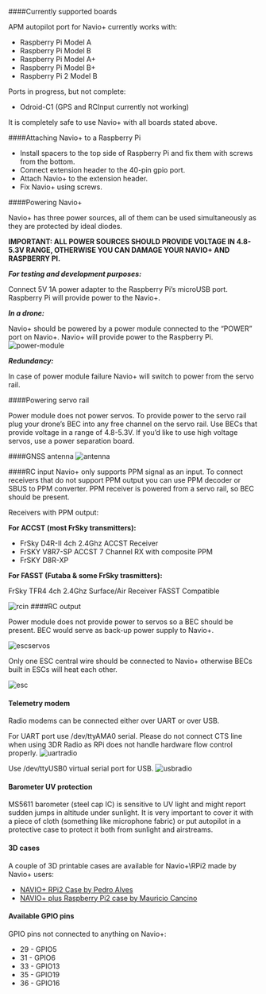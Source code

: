 ####Currently supported boards

APM autopilot port for Navio+ currently works with:

* Raspberry Pi Model A
* Raspberry Pi Model B
* Raspberry Pi Model A+
* Raspberry Pi Model B+
* Raspberry Pi 2 Model B

Ports in progress, but not complete:

* Odroid-C1 (GPS and RCInput currently not working)

It is completely safe to use Navio+ with all boards stated above.

####Attaching Navio+ to a Raspberry Pi

* Install spacers to the top side of Raspberry Pi and fix them with screws from the bottom.
* Connect extension header to the 40-pin gpio port.
* Attach Navio+ to the extension header.
* Fix Navio+ using screws.

####Powering Navio+

Navio+ has three power sources, all of them can be used simultaneously as they are protected by ideal diodes. 

**IMPORTANT: ALL POWER SOURCES SHOULD PROVIDE VOLTAGE IN 4.8-5.3V RANGE, OTHERWISE YOU CAN DAMAGE YOUR NAVIO+ AND RASPBERRY PI.**

***For testing and development purposes:***

Connect 5V 1A power adapter to the Raspberry Pi’s microUSB port. Raspberry Pi will provide power to the Navio+.

***In a drone:***

Navio+ should be powered by a power module connected to the “POWER” port on Navio+. Navio+ will provide power to the Raspberry Pi.
![power-module](Navio-APM/img/NavioPlus-PowerModule.png)


***Redundancy:***

In case of power module failure Navio+ will switch to power from the servo rail.

####Powering servo rail

Power module does not power servos. To provide power to the servo rail plug your drone’s BEC into any free channel on the servo rail. Use BECs that provide voltage in a range of 4.8-5.3V. If you’d like to use high voltage servos, use a power separation board.

####GNSS antenna
![antenna](Navio-APM/img/NavioPlus-GNSSantenna.png)

####RC input
Navio+ only supports PPM signal as an input. To connect receivers that do not support PPM output you can use PPM decoder or SBUS to PPM converter. PPM receiver is powered from a servo rail, so BEC should be present.

Receivers with PPM output:

**For ACCST (most FrSky transmitters):**

* FrSky D4R-II 4ch 2.4Ghz ACCST Receiver
* FrSKY V8R7-SP ACCST 7 Channel RX with composite PPM
* FrSKY D8R-XP

**For FASST (Futaba & some FrSky trasmitters):**

FrSky TFR4 4ch 2.4Ghz Surface/Air Receiver FASST Compatible

![rcin](Navio-APM/img/NavioPlus-RCInput.png)
####RC output

Power module does not provide power to servos so a BEC should be present. BEC would serve as back-up power supply to Navio+.

![escservos](Navio-APM/img/NavioPlus-RCOutputESCandServos.png)

Only one ESC central wire should be connected to Navio+ otherwise BECs built in ESCs will heat each other.

![esc](Navio-APM/img/NavioPlus-RCOutputESCs.png)

#### Telemetry modem

Radio modems can be connected either over UART or over USB. 

For UART port use /dev/ttyAMA0 serial. 
Please do not connect CTS line when using 3DR Radio as RPi does not handle hardware flow control properly.
![uartradio](Navio-APM/img/NavioPlus-UARTradiomodem.png)

Use /dev/ttyUSB0 virtual serial port for USB.
![usbradio](Navio-APM/img/NavioPlus-USBradiomodem.png)

#### Barometer UV protection

MS5611 barometer (steel cap IC) is sensitive to UV light and might report sudden jumps in altitude under sunlight. It is very important to cover it with a piece of cloth (something like microphone fabric) or put autopilot in a protective case to protect it both from sunlight and airstreams. 

#### 3D cases

A couple of 3D printable cases are available for Navio+\RPi2 made by Navio+ users:
* [NAVIO+ RPi2 Case by Pedro Alves](http://www.thingiverse.com/thing:872991)
* [NAVIO+ plus Raspberry Pi2 case by Mauricio Cancino](http://www.thingiverse.com/thing:868826)

#### Available GPIO pins

GPIO pins not connected to anything on Navio+:
* 29 - GPIO5
* 31 - GPIO6
* 33 - GPIO13
* 35 - GPIO19
* 36 - GPIO16
